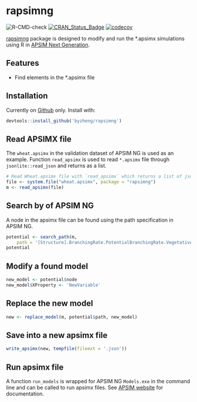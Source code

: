 # rapsimng

![R-CMD-check](https://github.com/byzheng/rapsimng/workflows/R-CMD-check/badge.svg)
[![CRAN_Status_Badge](http://www.r-pkg.org/badges/version/rapsimng)](https://cran.r-project.org/package=rapsimng)
[![codecov](https://codecov.io/gh/byzheng/RApsimNG/branch/master/graph/badge.svg)](https://codecov.io/gh/byzheng/RApsimNG)



[rapsimng](https://rapsimng.bangyou.me) package is designed to modify and run the *.apsimx simulations using R in [APSIM Next Generation](https://www.apsim.info/).



## Features
* Find elements in the *.apsimx file



## Installation

Currently on [Github](https://github.com/byzheng/rapsimng) only. Install with:

```r
devtools::install_github('byzheng/rapsimng')
```


## Read APSIMX file

The `wheat.apsimx` in the validation dataset of APSIM NG  is used as an example. Function `read_apsimx` is used to read `*.apsimx` file through `jsonlite::read_json` and returns as a list.


```r
# Read Wheat.apsimx file with `read_apsimx` which returns a list of json results.
file <- system.file("wheat.apsimx", package = "rapsimng")
m <- read_apsimx(file)

```



## Search by of APSIM NG

A node in the apsimx file can be found using the path specification in APSIM NG.
```r
potential <- search_path(m,
    path = '[Structure].BranchingRate.PotentialBranchingRate.Vegetative.PotentialBranchingRate')
potential
```


## Modify a found model 
```r
new_model <- potential$node
new_model$XProperty <- 'NewVariable'
```

## Replace the new model 
```r
new <- replace_model(m, potential$path, new_model)
```

## Save into a new apsimx file
```r
write_apsimx(new, tempfile(fileext = '.json'))
```


## Run apsimx file

A function `run_models` is wrapped for APSIM NG `Models.exe` in the command line and can be called to run apsimx files. See [APSIM website](https://apsimnextgeneration.netlify.app/) for documentation. 


